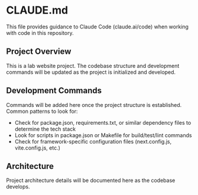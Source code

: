 # CLAUDE.md

This file provides guidance to Claude Code (claude.ai/code) when working with code in this repository.

## Project Overview

This is a lab website project. The codebase structure and development commands will be updated as the project is initialized and developed.

## Development Commands

Commands will be added here once the project structure is established. Common patterns to look for:

- Check for package.json, requirements.txt, or similar dependency files to determine the tech stack
- Look for scripts in package.json or Makefile for build/test/lint commands
- Check for framework-specific configuration files (next.config.js, vite.config.js, etc.)

## Architecture

Project architecture details will be documented here as the codebase develops.